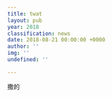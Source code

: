 ```yaml
---
title: twat
layout: pub
year: 2018
classification: news
date: 2018-08-21 00:00:00 +0000
author: ''
img: ''
undefined: ''

---
```

撒的